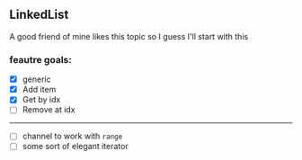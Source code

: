 ## LinkedList

A good friend of mine likes this topic so I guess I'll start with this

### feautre goals:
- [x] generic
- [x] Add item
- [x] Get by idx
- [ ] Remove at idx

---
- [ ] channel to work with `range`
- [ ] some sort of elegant iterator
